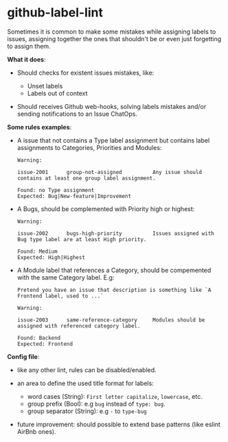 github-label-lint
=================

  Sometimes it is common to make some mistakes while assigning labels to issues, assigning together the ones that shouldn't be or even just forgetting to assign them.

**What it does**:

  - Should checks for existent issues mistakes, like:

    - Unset labels
    - Labels out of context

  - Should receives Github web-hooks, solving labels mistakes and/or sending notifications to an Issue ChatOps.

**Some rules examples**:

  - A issue that not contains a Type label assignment but contains label assignments to Categories, Priorities and Modules:

    ```
    Warning:

    issue-2001      group-not-assigned          Any issue should contains at least one group label assignment.

    Found: no Type assignment
    Expected: Bug|New-feature|Improvement
    ```

  - A Bugs, should be complemented with Priority high or highest:

    ```
    Warning:

    issue-2002      bugs-high-priority          Issues assigned with Bug type label are at least High priority.

    Found: Medium
    Expected: High|Highest
    ```

  - A Module label that references a Category, should be compemented with the same Category label. E.g:

    ```
    Pretend you have an issue that description is something like `A Frontend label, used to ...`
    ```

    ```
    Warning:

    issue-2003      same-reference-category     Modules should be assigned with referenced category label.

    Found: Backend
    Expected: Frontend
    ```

**Config file**:

  - like any other lint, rules can be disabled/enabled.

  - an area to define the used title format for labels:

    - word cases (String): `First letter capitalize`, `lowercase`, etc.
    - group prefix (Bool): e.g `bug` instead of `type: bug`.
    - group separator (String): e.g `-` to `type-bug`

  - future improvement: should possible to extend base patterns (like eslint AirBnb ones).
